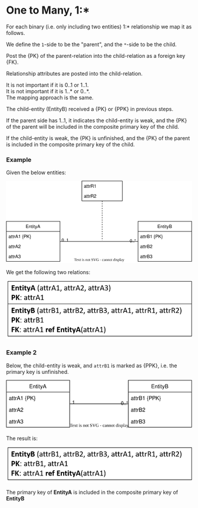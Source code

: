 ﻿# One to Many, 1:*

For each binary (i.e. only including two entities) 1:* relationship we map it as follows.

We define the `1`-side to be the "parent", and the `*`-side to be the child.

Post the {PK} of the parent-relation into the child-relation as a foreign key {FK}.

Relationship attributes are posted into the child-relation.

It is not important if it is 0..1 or 1..1.\
It is not important if it is 1..* or 0..*.\
The mapping approach is the same.

The child-entity (EntityB) received a {PK} or {PPK} in previous steps.

If the parent side has 1..1, it indicates the child-entity is weak, and the {PK} of the parent will be included in the composite primary key of the child.

If the child-entity is weak, the {PK} is unfinished, and the {PK} of the parent is included in the composite primary key of the child.

### Example

Given the below entities:

![](OneToManyRelationShipEntities.svg)

We get the following two relations:

![](OneToManyRelations.png)

### Example 2

Below, the child-entity is weak, and `attrB1` is marked as {PPK}, i.e. the primary key is unfinished.

![](OneToManyWeakEntityRelationship.svg)

The result is:

![](OneToManyRelationsWeakChild.png)

The primary key of **EntityA** is included in the composite primary key of **EntityB**